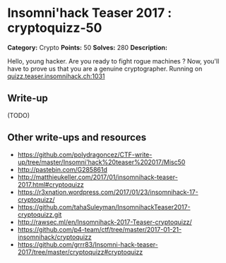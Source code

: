 # Insomni'hack Teaser 2017 : cryptoquizz-50

**Category:** Crypto
**Points:** 50
**Solves:** 280
**Description:**

Hello, young hacker. Are you ready to fight rogue machines ? Now, you'll have to prove us that you are a genuine cryptographer.
Running on <quizz.teaser.insomnihack.ch:1031>


## Write-up

(TODO)

## Other write-ups and resources

* https://github.com/polydragoncez/CTF-write-up/tree/master/Insomni'hack%20teaser%202017/Misc50
* http://pastebin.com/G285861d
* http://matthieukeller.com/2017/01/insomnihack-teaser-2017.html#cryptoquizz
* https://r3xnation.wordpress.com/2017/01/23/insomnihack-17-cryptoquizz/
* https://github.com/tahaSuleyman/InsomnihackTeaser2017-cryptoquizz.git
* http://rawsec.ml/en/Insomnihack-2017-Teaser-cryptoquizz/
* https://github.com/p4-team/ctf/tree/master/2017-01-21-insomnihack/cryptoquizz
* https://github.com/grrr83/Insomni-hack-teaser-2017/tree/master/cryptoquizz#cryptoquizz
